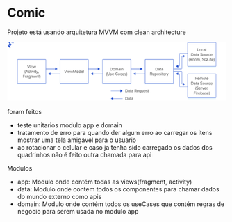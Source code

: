 # Comic

Projeto está usando arquitetura MVVM com clean architecture

![alt text](/doc/images.png)

foram feitos 
- teste unitarios modulo app e domain
- tratamento de erro para quando der algum erro ao carregar os itens mostrar uma tela amigavel para o usuario
- ao rotacionar o celular e caso ja tenha sido carregado os dados dos quadrinhos não é feito outra chamada para api

Modulos
- app: Modulo onde contém todas as views(fragment, activity)
- data: Modulo onde contem todos os componentes para chamar dados do mundo externo como apis
- domain: Modulo onde contém todos os useCases que contém regras de negocio para serem usada no modulo app
